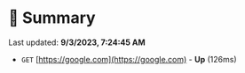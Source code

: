 # 📖 Summary
Last updated: **9/3/2023, 7:24:45 AM**

- `GET` [https://google.com](https://google.com) - **Up** (126ms)
